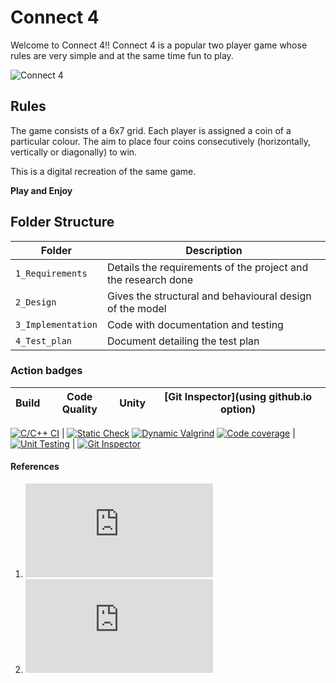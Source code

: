 # Connect 4

Welcome to Connect 4!!
Connect 4 is a popular two player game whose rules are very simple and at the same time fun to play.

![Connect 4](http://www.abstractstrategy.com/connect-four.jpg)

## Rules
The game consists of a 6x7 grid. Each player is assigned a coin of a particular colour. The aim to place four coins consecutively (horizontally, vertically or diagonally) to win. 

This is a digital recreation of the same game.

__Play and Enjoy__

## Folder Structure
Folder             | Description
-------------------| -----------------------------------------
`1_Requirements`   | Details the requirements of the project and the research done
`2_Design`         | Gives the  structural and behavioural design of the model
`3_Implementation` | Code with documentation and testing
`4_Test_plan`      | Document detailing the test plan

### Action badges

Build | Code Quality | Unity | [Git Inspector](using github.io option)
------|----------|-------|--------------

[![C/C++ CI](https://github.com/jayavaidy/LTTSMiniProj_Connect4/actions/workflows/c-cpp.yml/badge.svg)](https://github.com/jayavaidy/LTTSMiniProj_Connect4/actions/workflows/c-cpp.yml) | [![Static Check](https://github.com/jayavaidy/LTTSMiniProj_Connect4/actions/workflows/cppcheck.yml/badge.svg)](https://github.com/jayavaidy/LTTSMiniProj_Connect4/actions/workflows/cppcheck.yml)
[![Dynamic Valgrind](https://github.com/jayavaidy/LTTSMiniProj_Connect4/actions/workflows/CodeQuality_Dynamic.yml/badge.svg)](https://github.com/jayavaidy/LTTSMiniProj_Connect4/actions/workflows/CodeQuality_Dynamic.yml)
[![Code coverage](https://github.com/jayavaidy/LTTSMiniProj_Connect4/actions/workflows/gcov.yml/badge.svg)](https://github.com/jayavaidy/LTTSMiniProj_Connect4/actions/workflows/gcov.yml) | [![Unit Testing](https://github.com/jayavaidy/LTTSMiniProj_Connect4/actions/workflows/unity.yml/badge.svg)](https://github.com/jayavaidy/LTTSMiniProj_Connect4/actions/workflows/unity.yml) | [![Git Inspector](https://github.com/jayavaidy/LTTSMiniProj_Connect4/actions/workflows/gitinspector.yml/badge.svg)](https://github.com/jayavaidy/LTTSMiniProj_Connect4/actions/workflows/gitinspector.yml)

#### References
1. ![Sample design for Connect 4 program](http://www.dgp.toronto.edu/~rayo/csc181/a4/solution/design.html)
2. ![Connect 4 project in Python](https://www3.nd.edu/~pbui/teaching/cdt.30010.fa16/project01.html)


